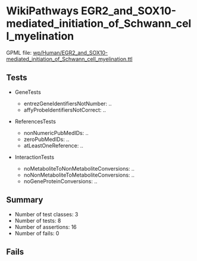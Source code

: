 # WikiPathways EGR2_and_SOX10-mediated_initiation_of_Schwann_cell_myelination

GPML file: [wp/Human/EGR2_and_SOX10-mediated_initiation_of_Schwann_cell_myelination.ttl](../wp/Human/EGR2_and_SOX10-mediated_initiation_of_Schwann_cell_myelination.ttl)

## Tests

* GeneTests
    * entrezGeneIdentifiersNotNumber: ..
    * affyProbeIdentifiersNotCorrect: ..

* ReferencesTests
    * nonNumericPubMedIDs: ..
    * zeroPubMedIDs: ..
    * atLeastOneReference: ..

* InteractionTests
    * noMetaboliteToNonMetaboliteConversions: ..
    * noNonMetaboliteToMetaboliteConversions: ..
    * noGeneProteinConversions: ..

## Summary

* Number of test classes: 3
* Number of tests: 8
* Number of assertions: 16
* Number of fails: 0

## Fails

